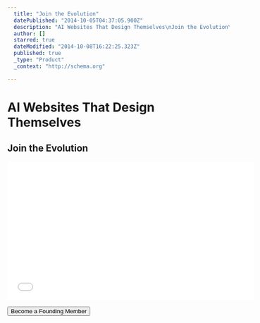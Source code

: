 ```yaml
---
  title: "Join the Evolution"
  datePublished: "2014-10-05T04:37:05.900Z"
  description: "AI Websites That Design Themselves\nJoin the Evolution\n\n\nBecome a Founding Member"
  author: []
  starred: true
  dateModified: "2014-10-08T16:22:25.323Z"
  published: true
  _type: "Product"
  _context: "http://schema.org"

---
```

# AI Websites That Design Themselves

## Join the Evolution

<iframe width="560" height="315" src="//www.youtube.com/embed/OXA4-5x31V0" frameborder="0" allowfullscreen="allowfullscreen" style=""></iframe>

<button data-uuid="f6a4bd8d-55ec-4c3a-9ccd-9c5f3df80802" data-role="cta" data-verb="purchase" data-sum="9600" style="">Become a Founding Member</button>